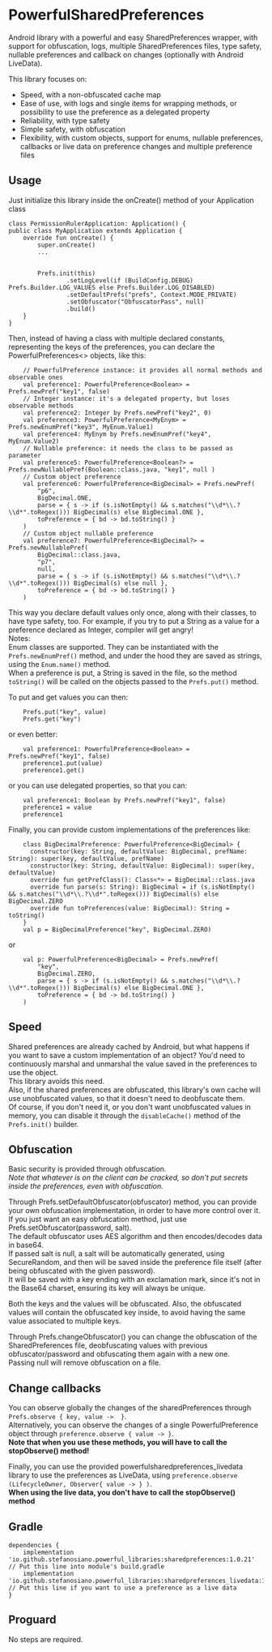 PowerfulSharedPreferences
=========================
Android library with a powerful and easy SharedPreferences wrapper, with support for obfuscation, logs, multiple SharedPreferences files, type safety, nullable preferences and callback on changes (optionally with Android LiveData).  
  
  
This library focuses on:  
- Speed, with a non-obfuscated cache map  
- Ease of use, with logs and single items for wrapping methods, or possibility to use the preference as a delegated property  
- Reliability, with type safety  
- Simple safety, with obfuscation  
- Flexibility, with custom objects, support for enums, nullable preferences, callbacks or live data on preference changes and multiple preference files  
  
  
Usage
-----
  
Just initialize this library inside the onCreate() method of your Application class  
  
```
class PermissionRulerApplication: Application() {
public class MyApplication extends Application {
    override fun onCreate() {
        super.onCreate()
        ...
        

        Prefs.init(this)
                .setLogLevel(if (BuildConfig.DEBUG) Prefs.Builder.LOG_VALUES else Prefs.Builder.LOG_DISABLED)
                .setDefaultPrefs("prefs", Context.MODE_PRIVATE)
                .setObfuscator("ObfuscatorPass", null)
                .build()
    }
}  
```
  
  
Then, instead of having a class with multiple declared constants, representing the keys of the preferences, you can declare the PowerfulPreferences<> objects, like this:

```
    // PowerfulPreference instance: it provides all normal methods and observable ones  
    val preference1: PowerfulPreference<Boolean> = Prefs.newPref("key1", false)
    // Integer instance: it's a delegated property, but loses observable methods  
    val preference2: Integer by Prefs.newPref("key2", 0)
    val preference3: PowerfulPreference<MyEnym> = Prefs.newEnumPref("key3", MyEnum.Value1)
    val preference4: MyEnym by Prefs.newEnumPref("key4", MyEnum.Value2)
    // Nullable preference: it needs the class to be passed as parameter
    val preference5: PowerfulPreference<Boolean?> = Prefs.newNullablePref(Boolean::class.java, "key1", null )
    // Custom object preference
    val preference6: PowerfulPreference<BigDecimal> = Prefs.newPref(
        "p6",
        BigDecimal.ONE,
        parse = { s -> if (s.isNotEmpty() && s.matches("\\d*\\.?\\d*".toRegex())) BigDecimal(s) else BigDecimal.ONE },
        toPreference = { bd -> bd.toString() }
    )
    // Custom object nullable preference
    val preference7: PowerfulPreference<BigDecimal?> = Prefs.newNullablePref(
        BigDecimal::class.java,
        "p7",
        null,
        parse = { s -> if (s.isNotEmpty() && s.matches("\\d*\\.?\\d*".toRegex())) BigDecimal(s) else null },
        toPreference = { bd -> bd.toString() }
    )
```
  
This way you declare default values only once, along with their classes, to have type safety, too. For example, if you try to put a String as a value for a preference declared as Integer, compiler will get angry!  
Notes:  
Enum classes are supported. They can be instantiated with the ```Prefs.newEnumPref()``` method, and under the hood they are saved as strings, using the ```Enum.name()``` method.  
When a preference is put, a String is saved in the file, so the method ```toString()``` will be called on the objects passed to the ```Prefs.put()``` method.  
  
To put and get values you can then:  

```
    Prefs.put("key", value)
    Prefs.get("key")
```
or even better:  

```
    val preference1: PowerfulPreference<Boolean> = Prefs.newPref("key1", false)
    preference1.put(value)
    preference1.get()
```
or you can use delegated properties, so that you can:    

```
    val preference1: Boolean by Prefs.newPref("key1", false)
    preference1 = value
    preference1
```
  
  
  
Finally, you can provide custom implementations of the preferences like:
  
```
    class BigDecimalPreference: PowerfulPreference<BigDecimal> {
      constructor(key: String, defaultValue: BigDecimal, prefName: String): super(key, defaultValue, prefName)
      constructor(key: String, defaultValue: BigDecimal): super(key, defaultValue)
      override fun getPrefClass(): Class<*> = BigDecimal::class.java
      override fun parse(s: String): BigDecimal = if (s.isNotEmpty() && s.matches("\\d*\\.?\\d*".toRegex())) BigDecimal(s) else BigDecimal.ZERO
      override fun toPreferences(value: BigDecimal): String = toString()
    }
    val p = BigDecimalPreference("key", BigDecimal.ZERO)
```
  
or  
```
    val p: PowerfulPreference<BigDecimal> = Prefs.newPref(
        "key",
        BigDecimal.ZERO,
        parse = { s -> if (s.isNotEmpty() && s.matches("\\d*\\.?\\d*".toRegex())) BigDecimal(s) else BigDecimal.ONE },
        toPreference = { bd -> bd.toString() }
    )
```
  
  
Speed
-----
  
Shared preferences are already cached by Android, but what happens if you want to save a custom implementation of an object? You'd need to continuously marshal and unmarshal the value saved in the preferences to use the object.  
This library avoids this need.  
Also, if the shared preferences are obfuscated, this library's own cache will use unobfuscated values, so that it doesn't need to deobfuscate them.  
Of course, if you don't need it, or you don't want unobfuscated values in memory, you can disable it through the ```disableCache()``` method of the ```Prefs.init()``` builder.  
  
  
  
  
Obfuscation
-----------
  
Basic security is provided through obfuscation.  
*Note that whatever is on the client can be cracked, so don't put secrets inside the preferences, even with obfuscation.*  
  
Through Prefs.setDefaultObfuscator(obfuscator) method, you can provide your own obfuscation implementation, in order to have more control over it.  
If you just want an easy obfuscation method, just use Prefs.setObfuscator(password, salt).  
The default obfuscator uses AES algorithm and then encodes/decodes data in base64.  
If passed salt is null, a salt will be automatically generated, using SecureRandom, and then will be saved inside the preference file itself (after being obfuscated with the given password).  
It will be saved with a key ending with an exclamation mark, since it's not in the Base64 charset, ensuring its key will always be unique.  
  
Both the keys and the values will be obfuscated. Also, the obfuscated values will contain the obfuscated key inside, to avoid having the same value associated to multiple keys.  
  
Through Prefs.changeObfuscator() you can change the obfuscation of the SharedPreferences file, deobfuscating values with previous obfuscator/password and obfuscating them again with a new one.  
Passing null will remove obfuscation on a file.  
  
  
  
  
Change callbacks
----------------
  
You can observe globally the changes of the sharedPreferences through ```Prefs.observe { key, value ->  }```.  
Alternatively, you can observe the changes of a single PowerfulPreference object through ```preference.observe { value -> }```.  
**Note that when you use these methods, you will have to call the stopObserve() method!**  
  
Finally, you can use the provided powerfulsharedpreferences_livedata library to use the preferences as LiveData, using ```preference.observe (LifecycleOwner, Observer{ value -> } )```.  
**When using the live data, you don't have to call the stopObserve() method**  
  
  
  
  
  
Gradle
------
  
```
dependencies {
    implementation 'io.github.stefanosiano.powerful_libraries:sharedpreferences:1.0.21' // Put this line into module's build.gradle
    implementation 'io.github.stefanosiano.powerful_libraries:sharedpreferences_livedata:1.0.8' // Put this line if you want to use a preference as a live data
}
```
  
  
Proguard
--------
No steps are required.  
  

